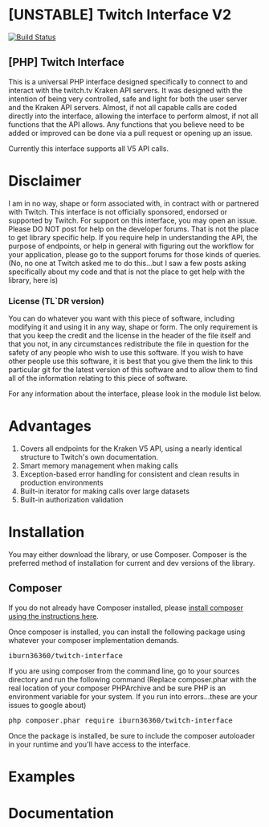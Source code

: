 # [UNSTABLE] Twitch Interface V2

[![Build Status](https://travis-ci.org/IBurn36360/Twitch_Interface.svg?branch=master)](https://travis-ci.org/IBurn36360/Twitch_Interface)

## [PHP] Twitch Interface

This is a universal PHP interface designed specifically to connect to and interact with the twitch.tv Kraken API servers.  It was designed with the intention of being very controlled, safe and light for both the user server and the Kraken API servers.  Almost, if not all capable calls are coded directly into the interface, allowing the interface to perform almost, if not all functions that the API allows.  Any functions that you believe need to be added or improved can be done via a pull request or opening up an issue.

Currently this interface supports all V5 API calls.

# Disclaimer
I am in no way, shape or form associated with, in contract with or partnered with Twitch.  This interface is not officially sponsored, endorsed or supported by Twitch.  For support on this interface, you may open an issue.  Please DO NOT post for help on the developer forums.  That is not the place to get library specific help.  If you require help in understanding the API, the purpose of endpoints, or help in general with figuring out the workflow for your application, please go to the support forums for those kinds of queries. (No, no one at Twitch asked me to do this...but I saw a few posts asking specifically about my code and that is not the place to get help with the library, here is)

### License (TL`DR version)

You can do whatever you want with this piece of software, including modifying it and using it in any way, shape or form.  The only requirement is that you keep the credit and the license in the header of the file itself and that you not, in any circumstances redistribute the file in question for the safety of any people who wish to use this software.  If you wish to have other people use this software, it is best that you give them the link to this particular git for the latest version of this software and to allow them to find all of the information relating to this piece of software.

For any information about the interface, please look in the module list below.

# Advantages

1. Covers all endpoints for the Kraken V5 API, using a nearly identical structure to Twitch's own documentation.
2. Smart memory management when making calls
3. Exception-based error handling for consistent and clean results in production environments
4. Built-in iterator for making calls over large datasets
5. Built-in authorization validation

# Installation
You may either download the library, or use Composer.  Composer is the preferred method of installation for current and dev versions of the library.

## Composer
If you do not already have Composer installed, please [install composer using the instructions here]().

Once composer is installed, you can install the following package using whatever your composer implementation demands.

<pre>iburn36360/twitch-interface</pre>

If you are using composer from the command line, go to your sources directory and run the following command (Replace composer.phar with the real location of your composer PHPArchive and be sure PHP is an environment variable for your system.  If you run into errors...these are your issues to google about)

<pre>php composer.phar require iburn36360/twitch-interface</pre>

Once the package is installed, be sure to include the composer autoloader in your runtime and you'll have access to the interface.

# Examples

# Documentation
